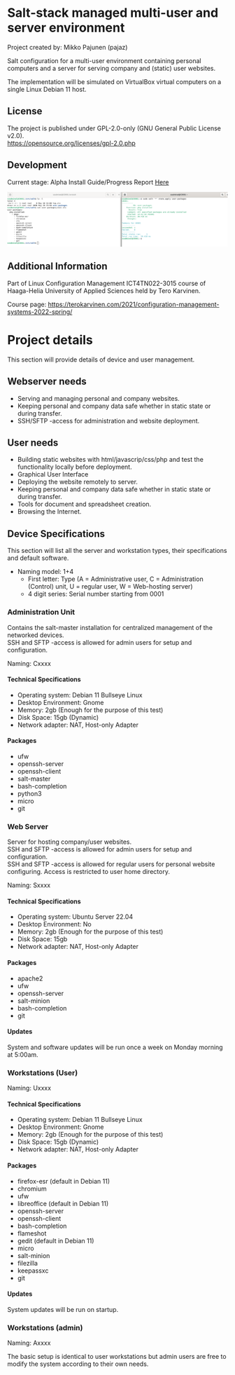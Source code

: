 # Salt-stack managed multi-user and server environment

Project created by: Mikko Pajunen (pajaz)  

Salt configuration for a multi-user environment containing personal computers and a server for serving company and (static) user websites.

The implementation will be simulated on VirtualBox virtual computers on a single Linux Debian 11 host. 

## License 

The project is published under GPL-2.0-only (GNU General Public License v2.0).  
https://opensource.org/licenses/gpl-2.0.php   

## Development

Current stage: Alpha
Install Guide/Progress Report [Here](Installation.md)

<img src="Screenshots/stageA22-05-10.png"> 

## Additional Information

Part of Linux Configuration Management ICT4TN022-3015 course of Haaga-Helia University of Applied Sciences held by Tero Karvinen.  

Course page: https://terokarvinen.com/2021/configuration-management-systems-2022-spring/  
  
# Project details

This section will provide details of device and user management.  

## Webserver needs

- Serving and managing personal and company websites.
- Keeping personal and company data safe whether in static state or during transfer. 
- SSH/SFTP -access for administration and website deployment.

## User needs

- Building static websites with html/javascrip/css/php and test the functionality locally before deployment.  
- Graphical User Interface
- Deploying the website remotely to server.  
- Keeping personal and company data safe whether in static state or during transfer.  
- Tools for document and spreadsheet creation.  
- Browsing the Internet.  
  
## Device Specifications  

This section will list all the server and workstation types, their specifications and default software.  

- Naming model: 1+4  
    - First letter: Type (A = Administrative user, C = Administration (Control) unit, U = regular user, W = Web-hosting server) 
    - 4 digit series: Serial number starting from 0001
  
### Administration Unit 

Contains the salt-master installation for centralized management of the networked devices.  
SSH and SFTP -access is allowed for admin users for setup and configuration.  
  
Naming: Cxxxx

#### Technical Specifications

- Operating system: Debian 11 Bullseye Linux
- Desktop Environment: Gnome  
- Memory: 2gb (Enough for the purpose of this test)  
- Disk Space: 15gb (Dynamic)  
- Network adapter: NAT, Host-only Adapter

#### Packages  

- ufw  
- openssh-server  
- openssh-client  
- salt-master  
- bash-completion  
- python3  
- micro
- git

### Web Server

Server for hosting company/user websites.  
SSH and SFTP -access is allowed for admin users for setup and configuration.  
SSH and SFTP -access is allowed for regular users for personal website configuring. Access is restricted to user home directory.    

Naming: Sxxxx

#### Technical Specifications

- Operating system: Ubuntu Server 22.04  
- Desktop Environment: No  
- Memory: 2gb (Enough for the purpose of this test)  
- Disk Space: 15gb  
- Network adapter: NAT, Host-only Adapter 

#### Packages  

- apache2  
- ufw  
- openssh-server  
- salt-minion  
- bash-completion  
- git  

#### Updates

System and software updates will be run once a week on Monday morning at 5:00am. 

### Workstations (User)

Naming: Uxxxx 

#### Technical Specifications

- Operating system: Debian 11 Bullseye Linux
- Desktop Environment: Gnome  
- Memory: 2gb (Enough for the purpose of this test)  
- Disk Space: 15gb (Dynamic)  
- Network adapter: NAT, Host-only Adapter 

#### Packages  

- firefox-esr (default in Debian 11)
- chromium
- ufw
- libreoffice (default in Debian 11)
- openssh-server
- openssh-client
- bash-completion
- flameshot
- gedit (default in Debian 11)
- micro
- salt-minion
- filezilla
- keepassxc
- git

#### Updates

System updates will be run on startup.  


### Workstations (admin)

Naming: Axxxx

The basic setup is identical to user workstations but admin users are free to modify the system according to their own needs.  